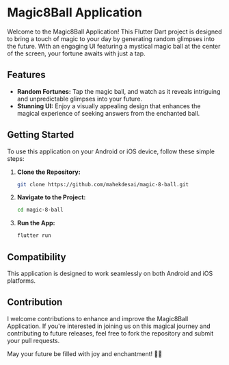 # Magic8Ball Application

Welcome to the Magic8Ball Application! This Flutter Dart project is designed to bring a touch of magic to your day by generating random glimpses into the future. With an engaging UI featuring a mystical magic ball at the center of the screen, your fortune awaits with just a tap.

## Features

- **Random Fortunes:** Tap the magic ball, and watch as it reveals intriguing and unpredictable glimpses into your future.
- **Stunning UI:** Enjoy a visually appealing design that enhances the magical experience of seeking answers from the enchanted ball.

## Getting Started

To use this application on your Android or iOS device, follow these simple steps:

1. **Clone the Repository:**
   ```bash
   git clone https://github.com/mahekdesai/magic-8-ball.git
   ```

2. **Navigate to the Project:**
   ```bash
   cd magic-8-ball
   ```

3. **Run the App:**
   ```bash
   flutter run
   ```

## Compatibility

This application is designed to work seamlessly on both Android and iOS platforms.

## Contribution

I welcome contributions to enhance and improve the Magic8Ball Application. If you're interested in joining us on this magical journey and contributing to future releases, feel free to fork the repository and submit your pull requests.

May your future be filled with joy and enchantment! 🌟🔮

